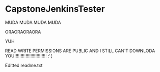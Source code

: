 # CapstoneJenkinsTester


MUDA MUDA MUDA MUDA

ORAORAORAORA

YUH

READ WRITE PERMISSIONS ARE PUBLIC AND I STILL CAN'T DOWNLODA YOU!!!!!!!!!!!!!!!!!!!!!!!!!! :'(

Editted readme.txt
